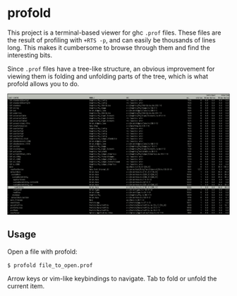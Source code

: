 # profold

This project is a terminal-based viewer for ghc `.prof` files. These files are
the result of profiling with `+RTS -p`, and can easily be thousands of lines
long. This makes it cumbersome to browse through them and find the interesting
bits.

Since `.prof` files have a tree-like structure, an obvious improvement for
viewing them is folding and unfolding parts of the tree, which is what profold
allows you to do.

![profold showing a profile of profold](screenshot.png)

## Usage

Open a file with profold:
```
$ profold file_to_open.prof
```

Arrow keys or vim-like keybindings to navigate. Tab to fold or unfold the
current item.
